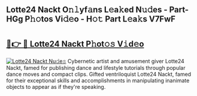 ## Lotte24 Nackt O𝚗𝚕yf𝚊ns L𝚎a𝚔ed N𝚞𝚍es - Part-HGg P𝚑𝚘tos Vi𝚍𝚎o - H𝚘𝚝 Part L𝚎a𝚔s V7FwF

# <h2><a href="http://kf2tdwf.oniu.top/?m=Lotte24+Nackt">🔗👉 🔴 Lotte24 Nackt P𝚑ot𝚘𝚜 V𝚒d𝚎o</a></h2>

[![Lotte24 Nackt Nu𝚍e𝚜](https://i.imgur.com/0qMVB7G.gif)](http://kf2tdwf.oniu.top/?m=Lotte24+Nackt)
Cybernetic artist and amusement giver Lotte24 Nackt, famed for publishing dance and lifestyle tutorials through popular dance moves and compact clips. Gifted ventriloquist Lotte24 Nackt, famed for their exceptional skills and accomplishments in manipulating inanimate objects to appear as if they're speaking.  
